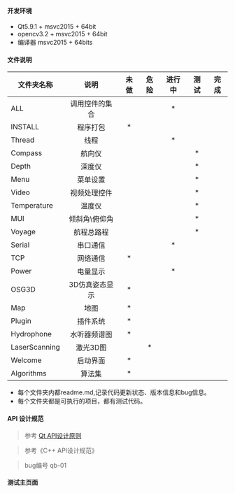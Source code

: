 ﻿#### 开发环境
* Qt5.9.1 + msvc2015 + 64bit
* opencv3.2 + msvc2015 + 64bit
* 编译器 msvc2015 + 64bits

#### 文件说明
			 
| 文件夹名称 | 说明              | 未做 | 危险  |进行中| 测试 | 完成 |
| ---------- | :----:            |:----:|:----: |:----:|:----:|:----:|
|ALL         | 调用控件的集合    |      |       |   *   |      |      |
|INSTALL     | 程序打包          |   *    |       |      |      |      |
|Thread      | 线程              |      |       |   *    |      |      |
|Compass     | 航向仪            |      |       |      |   *    |      |
|Depth       | 深度仪            |      |       |      |   *    |      |
|Menu        | 菜单设置          |      |       |      |   *    |      |
|Video       | 视频处理控件      |      |       |      |   *    |      |
|Temperature | 温度仪            |      |       |      |   *    |      |
|MUI         | 倾斜角\俯仰角     |      |       |      |   *    |      |
|Voyage      | 航程总路程        |      |       |      |   *    |      |
|Serial      | 串口通信          |      |       |   *    |      |      |
|TCP         | 网络通信          |   *    |       |      |      |      |
|Power       | 电量显示          |      |       |   *    |      |      |
|OSG3D       | 3D仿真姿态显示    |   *    |       |      |      |      |
|Map         | 地图              |   *    |       |      |      |      |
|Plugin      | 插件系统          |   *    |       |      |      |      |
|Hydrophone  | 水听器频谱图      |   *    |       |      |      |      |
|LaserScanning|激光3D图          |        |   *   |      |      |      |
|Welcome     | 启动界面          |   *    |       |      |      |      |
|Algorithms  | 算法集            |   *    |       |      |      |      |

* 每个文件夹内都readme.md,记录代码更新状态、版本信息和bug信息。
* 每个文件夹都是可执行的项目，都有测试代码。

#### API 设计规范
>参考 [Qt API设计原则](http://wiki.qt.io/API_Design_Principles)

>参考《C++ API设计规范》

>bug编号 qb-01
#### 测试主页面

